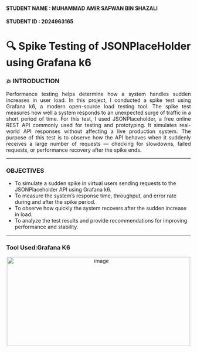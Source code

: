 #### STUDENT NAME : MUHAMMAD AMIR SAFWAN BIN SHAZALI
#### STUDENT ID : 2024963165
# 🔍 Spike Testing of JSONPlaceHolder using Grafana k6
### 💥 INTRODUCTION
 <div align="justify"> Performance testing helps determine how a system handles sudden increases in user load. In this project, I conducted a spike test using Grafana k6, a modern open-source load testing tool. The spike test measures how well a system responds to an unexpected surge of traffic in a short period of time. For this test, I used JSONPlaceholder, a free online REST API commonly used for testing and prototyping. It simulates real-world API responses without affecting a live production system. The purpose of this test is to observe how the API behaves when it suddenly receives a large number of requests — checking for slowdowns, failed requests, or performance recovery after the spike ends. </div>


---
### OBJECTIVES
- To simulate a sudden spike in virtual users sending requests to the JSONPlaceholder API using Grafana k6.
- To measure the system’s response time, throughput, and error rate during and after the spike period.
- To observe how quickly the system recovers after the sudden increase in load.
- To analyze the test results and provide recommendations for improving performance and stability.


---
### Tool Used:Grafana K6

<p align="center">
<img width="500" height="243" alt="image" src="https://github.com/user-attachments/assets/5df4a326-0bf7-4b27-8fdc-4072251865ba" />



